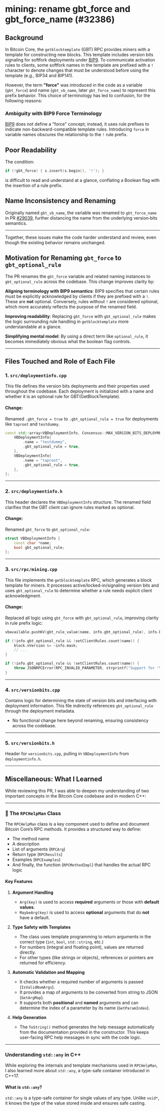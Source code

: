 # mining: rename gbt_force and gbt_force_name (#32386)

## Background

In Bitcoin Core, the `getblocktemplate` (GBT) RPC provides miners with a template for constructing new blocks. This template includes version bits signaling for softfork deployments under [BIP9](https://github.com/bitcoin/bips/blob/master/bip-0009.mediawiki#getblocktemplate-changes). To communicate activation rules to clients, some softfork names in the template are prefixed with a `!` character to denote changes that must be understood before using the template (e.g., BIP34 and BIP141). 

However, the term **"force"** was introduced in the code as a variable (`gbt_force`) and name (`gbt_vb_name`, later `gbt_force_name`) to represent this prefix behavior. This choice of terminology has led to confusion, for the following reasons:

### Ambiguity with BIP9 Force Terminology

[BIP9](https://github.com/bitcoin/bips/blob/master/bip-0009.mediawiki#getblocktemplate-changes) does not define a "force" concept; instead, it uses rule prefixes to indicate non-backward-compatible template rules. Introducing `force` in variable names obscures the relationship to the `!` rule prefix.

## Poor Readability

The condition:
```cpp
if (!gbt_force) { s.insert(s.begin(), '!'); }
```
is difficult to read and understand at a glance, conflating a Boolean flag with the insertion of a rule prefix.

## Name Inconsistency and Renaming

Originally named `gbt_vb_name`, the variable was renamed to `gbt_force_name` in PR [#29039](https://github.com/bitcoin/bitcoin/pull/29039), further distancing the name from the underlying version‐bits semantics.

---

Together, these issues make the code harder understand and review, even though the existing behavior remains unchanged.

## Motivation for Renaming `gbt_force` to `gbt_optional_rule`

The PR renames the `gbt_force` variable and related naming instances to `gbt_optional_rule` across the codebase. This change improves clarity by:

**Aligning terminology with BIP9 semantics**:
  BIP9 specifies that certain rules must be explicitly acknowledged by clients if they are prefixed with a `!`. These are **not** optional. Conversely, rules without `!` are considered optional, which more accurately reflects the purpose of the renamed field.

**Improving readability**:
  Replacing `gbt_force` with `gbt_optional_rule` makes the logic surrounding rule handling in `getblocktemplate` more understandable at a glance.

**Simplifying mental model**: 
  By using a direct term like `optional_rule`, it becomes immediately obvious what the boolean flag controls.

---

## Files Touched and Role of Each File

### 1. `src/deploymentinfo.cpp`

This file defines the version bits deployments and their properties used throughout the codebase. Each deployment is initialized with a name and whether it is an optional rule for GBT(GetBlockTemplate).

#### Change:
Renamed `.gbt_force = true` to `.gbt_optional_rule = true` for deployments like `taproot` and `testdummy`.

```cpp
const std::array<VBDeploymentInfo, Consensus::MAX_VERSION_BITS_DEPLOYMENTS> VersionBitsDeploymentInfo{
    VBDeploymentInfo{
        .name = "testdummy",
        .gbt_optional_rule = true,
    },
    VBDeploymentInfo{
        .name = "taproot",
        .gbt_optional_rule = true,
    },
};
```

---

### 2. `src/deploymentinfo.h`

This header declares the `VBDeploymentInfo` structure. The renamed field clarifies that the GBT client can ignore rules marked as optional.

#### Change:
Renamed `gbt_force` to `gbt_optional_rule`:

```cpp
struct VBDeploymentInfo {
    const char *name;
    bool gbt_optional_rule;
};
```

---

### 3. `src/rpc/mining.cpp`

This file implements the `getblocktemplate` RPC, which generates a block template for miners. It processes active/locked-in/signaling version bits and uses `gbt_optional_rule` to determine whether a rule needs explicit client acknowledgment.

#### Change:
Replaced all logic using `gbt_force` with `gbt_optional_rule`, improving clarity in rule prefix logic:

```cpp
vbavailable.pushKV(gbt_rule_value(name, info.gbt_optional_rule), info.bit);

if (!info.gbt_optional_rule && !setClientRules.count(name)) {
    block.nVersion &= ~info.mask;
    // ...
}

if (!info.gbt_optional_rule && !setClientRules.count(name)) {
    throw JSONRPCError(RPC_INVALID_PARAMETER, strprintf("Support for '%s' rule requires explicit client support", name));
}
```

---

### 4. `src/versionbits.cpp`

Contains logic for determining the state of version bits and interfacing with deployment information. This file indirectly references `gbt_optional_rule` through the deployment metadata.

- No functional change here beyond renaming, ensuring consistency across the codebase.

---

### 5. `src/versionbits.h`

Header for `versionbits.cpp`,  pulling in `VBDeploymentInfo` from `deploymentinfo.h`.

---
## Miscellaneous: What I Learned

While reviewing this PR, I was able to deepen my understanding of two important concepts in the Bitcoin Core codebase and in modern C++:

---

### 📘 The `RPCHelpMan` Class

The `RPCHelpMan` class is a key component used to define and document Bitcoin Core’s RPC methods. It provides a structured way to define:

- The method name
- A description
- List of arguments (`RPCArg`)
- Return type (`RPCResults`)
- Examples (`RPCExamples`)
- And finally, the function (`RPCMethodImpl`) that handles the actual RPC logic

#### Key Features

1. **Argument Handling**
   - `Arg(key)` is used to access **required** arguments or those with **default values**.
   - `MaybeArg(key)` is used to access **optional** arguments that do **not** have a default.

2. **Type Safety with Templates**
   - The class uses template programming to return arguments in the correct type (`int`, `bool`, `std::string`, etc.)
   - For numbers (integral and floating point), values are returned directly.
   - For other types (like strings or objects), references or pointers are returned for efficiency.

3. **Automatic Validation and Mapping**
   - It checks whether a required number of arguments is passed (`IsValidNumArgs`).
   - It provides a map of arguments to be converted from string to JSON (`GetArgMap`).
   - It supports both **positional** and **named** arguments and can determine the index of a parameter by its name (`GetParamIndex`).

4. **Help Generation**
   - The `ToString()` method generates the help message automatically from the documentation provided in the constructor. This keeps user-facing RPC help messages in sync with the code logic.


---

### Understanding `std::any` in C++

While exploring the internals and template mechanisms used in `RPCHelpMan`, I also learned more about `std::any`, a type-safe container introduced in C++17.

#### What is `std::any`?

`std::any` is a type-safe container for single values of any type. Unlike `void*`, it knows the type of the value stored inside and ensures safe casting.

